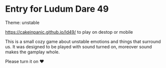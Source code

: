 # Entry for Ludum Dare 49

Theme: unstable

https://cakeinpanic.github.io/ld49/ to play on destop or mobile

This is a small cozy game about unstable emotions and things that surround us. It was designed to be played with sound turned on, moreover sound makes the gamplay whole.

Please turn it on ❤